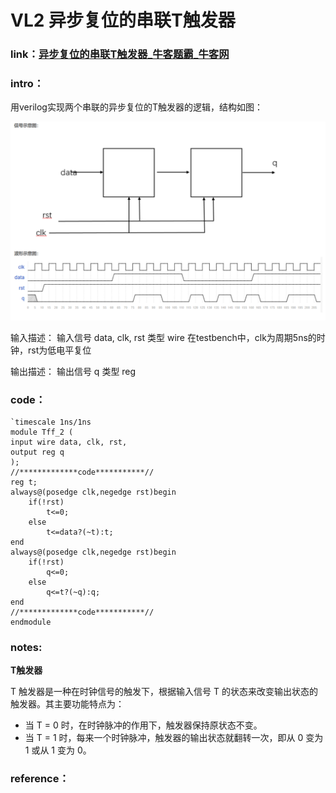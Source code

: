 # **VL2** **异步复位的串联T触发器**

### **link**：[异步复位的串联T触发器_牛客题霸_牛客网](https://www.nowcoder.com/practice/9c8cb743919d405b9dac28eadecddfb5?tpId=301&tqId=5000605&ru=/exam/oj&qru=/ta/verilog-start/question-ranking&sourceUrl=%2Fexam%2Foj%3Fpage%3D1%26tab%3DVerilog%E7%AF%87%26topicId%3D301)

### **intro**：

用verilog实现两个串联的异步复位的T触发器的逻辑，结构如图：

![image-20250102230318535](asset/image-20250102230318535.png)

输入描述：
输入信号  data, clk, rst
类型 wire
在testbench中，clk为周期5ns的时钟，rst为低电平复位

输出描述：
输出信号 q 
类型 reg 

### **code**：

```
`timescale 1ns/1ns
module Tff_2 (
input wire data, clk, rst,
output reg q  
);
//*************code***********//
reg t;
always@(posedge clk,negedge rst)begin
    if(!rst)
        t<=0;
    else 
        t<=data?(~t):t;
end
always@(posedge clk,negedge rst)begin
    if(!rst)
        q<=0;
    else
        q<=t?(~q):q;
end
//*************code***********//
endmodule
```

### notes:

**T触发器**

T 触发器是一种在时钟信号的触发下，根据输入信号 T 的状态来改变输出状态的触发器。其主要功能特点为：

- 当 T = 0 时，在时钟脉冲的作用下，触发器保持原状态不变。
- 当 T = 1 时，每来一个时钟脉冲，触发器的输出状态就翻转一次，即从 0 变为 1 或从 1 变为 0。

### reference：




